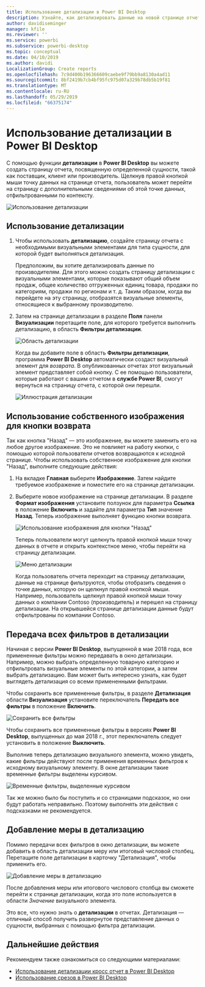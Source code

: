 ```yaml
---
title: Использование детализации в Power BI Desktop
description: Узнайте, как детализировать данные на новой странице отчета в Power BI Desktop.
author: davidiseminger
manager: kfile
ms.reviewer: ''
ms.service: powerbi
ms.subservice: powerbi-desktop
ms.topic: conceptual
ms.date: 04/10/2019
ms.author: davidi
LocalizationGroup: Create reports
ms.openlocfilehash: 7c9d400b196366609caebe9f79bb9a8130a4ad11
ms.sourcegitcommit: 8bf2419b7cb4bf95fc975d07a329b78db5b19f81
ms.translationtype: MT
ms.contentlocale: ru-RU
ms.lasthandoff: 05/29/2019
ms.locfileid: "66375174"
---
```

# <a name="use-drillthrough-in-power-bi-desktop"></a>Использование детализации в Power BI Desktop
С помощью функции **детализации** в **Power BI Desktop** вы можете создать страницу отчета, посвященную определенной сущности, такой как поставщик, клиент или производитель. Щелкнув правой кнопкой мыши точку данных на странице отчета, пользователь может перейти на страницу с дополнительными сведениями об этой точке данных, отфильтрованными по контексту.

![Использование детализации](media/desktop-drillthrough/drillthrough_01.png)

## <a name="using-drillthrough"></a>Использование детализации
1. Чтобы использовать **детализацию**, создайте страницу отчета с необходимыми визуальными элементами для типа сущности, для которой будет выполняться детализация. 

    Предположим, вы хотите детализировать данные по производителям. Для этого можно создать страницу детализации с визуальными элементами, которые показывают общий объем продаж, общее количество отгруженных единиц товара, продажи по категориям, продажи по регионам и т. д. Таким образом, когда вы перейдете на эту страницу, отобразятся визуальные элементы, относящиеся к выбранному производителю.

2. Затем на странице детализации в разделе **Поля** панели **Визуализации** перетащите поле, для которого требуется выполнить детализацию, в область **Фильтры детализации**.

    ![Область детализации](media/desktop-drillthrough/drillthrough_02.png)

    Когда вы добавите поле в область **Фильтры детализации**, программа **Power BI Desktop** автоматически создаст визуальный элемент для *возврата*. В опубликованных отчетах этот визуальный элемент представляет собой кнопку. С ее помощью пользователи, которые работают с вашим отчетом в **службе Power BI**, смогут вернуться на страницу отчета, с которой они перешли.

    ![Иллюстрация детализации](media/desktop-drillthrough/drillthrough_03.png)

## <a name="use-your-own-image-for-a-back-button"></a>Использование собственного изображения для кнопки возврата    
 Так как кнопка "Назад" — это изображение, вы можете заменить его на любое другое изображение. Это не повлияет на работу кнопки, с помощью которой пользователи отчетов возвращаются к исходной странице. Чтобы использовать собственное изображение для кнопки "Назад", выполните следующие действия:

1. На вкладке **Главная** выберите **Изображение**. Затем найдите требуемое изображение и поместите его на странице детализации.

2. Выберите новое изображение на странице детализации. В разделе **Формат изображения** установите ползунок для параметра **Ссылка** в положение **Включить** и задайте для параметра **Тип** значение **Назад**. Теперь изображение выполняет функцию кнопки возврата.

    ![Использование изображения для кнопки "Назад"](media/desktop-drillthrough/drillthrough_05.png)

    
     Теперь пользователи могут щелкнуть правой кнопкой мыши точку данных в отчете и открыть контекстное меню, чтобы перейти на страницу детализации. 

    ![Меню детализации](media/desktop-drillthrough/drillthrough_04.png)

    Когда пользователь отчета переходит на страницу детализации, данные на странице фильтруются, чтобы отобразить сведения о точке данных, которую он щелкнул правой кнопкой мыши. Например, пользователь щелкнул правой кнопкой мыши точку данных о компании Contoso (производитель) и перешел на страницу детализации. На открывшейся странице детализации данные будут отфильтрованы по компании Contoso.

## <a name="pass-all-filters-in-drillthrough"></a>Передача всех фильтров в детализации

Начиная с версии **Power BI Desktop**, выпущенной в мае 2018 года, все примененные фильтры можно передавать в окно детализации. Например, можно выбрать определенную товарную категорию и отфильтровать визуальные элементы по этой категории, а затем выбрать детализацию. Вам может быть интересно узнать, как будет выглядеть детализация со всеми примененными фильтрами.

Чтобы сохранить все примененные фильтры, в разделе **Детализация** области **Визуализация** установите переключатель **Передать все фильтры** в положение **Включить**. 

![Сохранить все фильтры](media/desktop-drillthrough/drillthrough_06.png)

Чтобы сохранить все примененные фильтры в версиях **Power BI Desktop**, выпущенных до мая 2018 г., этот переключатель следует установить в положение **Выключить**.

Выполнив теперь детализацию визуального элемента, можно увидеть, какие фильтры действуют после применения временных фильтров к исходному визуальному элементу. В окне детализации такие временные фильтры выделены курсивом. 

![Временные фильтры, выделенные курсивом](media/desktop-drillthrough/drillthrough_07.png)

Так же можно было бы поступить и со страницами подсказок, но они будут работать неправильно. Поэтому выполнять эти действия с подсказками не рекомендуется.

## <a name="add-a-measure-to-drillthrough"></a>Добавление меры в детализацию

Помимо передачи всех фильтров в окно детализации, вы можете добавить в область детализации меру или итоговый числовой столбец. Перетащите поле детализации в карточку "Детализация", чтобы применить его. 

![Добавление меры в детализацию](media/desktop-drillthrough/drillthrough_08.png)

После добавления меры или итогового числового столбца вы сможете перейти к странице детализации, когда это поле используется в области *Значение* визуального элемента.

Это все, что нужно знать о **детализации** в отчетах. Детализация — отличный способ получить развернутое представление данных о сущности, выбранных с помощью фильтра детализации.

## <a name="next-steps"></a>Дальнейшие действия

Рекомендуем также ознакомиться со следующими материалами:

* [Использование детализации кросс отчет в Power BI Desktop](desktop-cross-report-drill-through.md)
* [Использование срезов в Power BI Desktop](visuals/power-bi-visualization-slicers.md)

